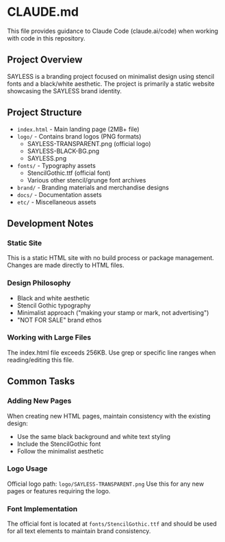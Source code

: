# CLAUDE.md

This file provides guidance to Claude Code (claude.ai/code) when working with code in this repository.

## Project Overview

SAYLESS is a branding project focused on minimalist design using stencil fonts and a black/white aesthetic. The project is primarily a static website showcasing the SAYLESS brand identity.

## Project Structure

- `index.html` - Main landing page (2MB+ file)
- `logo/` - Contains brand logos (PNG formats)
  - SAYLESS-TRANSPARENT.png (official logo)
  - SAYLESS-BLACK-BG.png
  - SAYLESS.png
- `fonts/` - Typography assets
  - StencilGothic.ttf (official font)
  - Various other stencil/grunge font archives
- `brand/` - Branding materials and merchandise designs
- `docs/` - Documentation assets
- `etc/` - Miscellaneous assets

## Development Notes

### Static Site
This is a static HTML site with no build process or package management. Changes are made directly to HTML files.

### Design Philosophy
- Black and white aesthetic
- Stencil Gothic typography
- Minimalist approach ("making your stamp or mark, not advertising")
- "NOT FOR SALE" brand ethos

### Working with Large Files
The index.html file exceeds 256KB. Use grep or specific line ranges when reading/editing this file.

## Common Tasks

### Adding New Pages
When creating new HTML pages, maintain consistency with the existing design:
- Use the same black background and white text styling
- Include the StencilGothic font
- Follow the minimalist aesthetic

### Logo Usage
Official logo path: `logo/SAYLESS-TRANSPARENT.png`
Use this for any new pages or features requiring the logo.

### Font Implementation
The official font is located at `fonts/StencilGothic.ttf` and should be used for all text elements to maintain brand consistency.